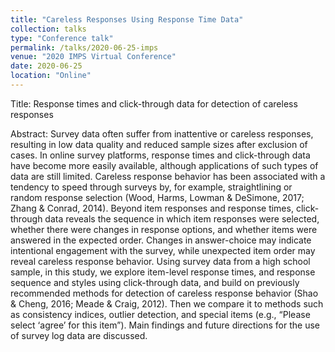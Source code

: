 ```yaml
---
title: "Careless Responses Using Response Time Data"
collection: talks
type: "Conference talk"
permalink: /talks/2020-06-25-imps
venue: "2020 IMPS Virtual Conference"
date: 2020-06-25
location: "Online"
---
```


<!-- [Check out presentation slides at mathstats.co/imps-2020.](http://mathstats.co/imps-2020/) -->

Title: Response times and click-through data for detection of careless responses

Abstract: Survey data often suffer from inattentive or careless responses, resulting in low data quality and reduced sample sizes after exclusion of cases. In online survey platforms, response times and click-through data have become more easily available, although applications of such types of data are still limited. Careless response behavior has been associated with a tendency to speed through surveys by, for example, straightlining or random response selection (Wood, Harms, Lowman & DeSimone, 2017; Zhang & Conrad, 2014). Beyond item responses and response times, click-through data reveals the sequence in which item responses were selected, whether there were changes in response options, and whether items were answered in the expected order. Changes in answer-choice may indicate intentional engagement with the survey, while unexpected item order may reveal careless response behavior. Using survey data from a high school sample, in this study, we explore item-level response times, and response sequence and styles using click-through data, and build on previously recommended methods for detection of careless response behavior (Shao & Cheng, 2016; Meade & Craig, 2012). Then we compare it to methods such as consistency indices, outlier detection, and special items (e.g., “Please select ‘agree’ for this item”). Main findings and future directions for the use of survey log data are discussed.
